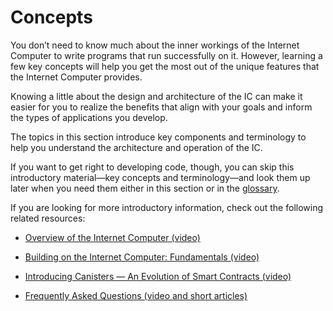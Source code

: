 # Concepts

You don’t need to know much about the inner workings of the Internet Computer to write programs that run successfully on it. However, learning a few key concepts will help you get the most out of the unique features that the Internet Computer provides.

Knowing a little about the design and architecture of the IC can make it easier for you to realize the benefits that align with your goals and inform the types of applications you develop.

The topics in this section introduce key components and terminology to help you understand the architecture and operation of the IC.

If you want to get right to developing code, though, you can skip this introductory material—key concepts and terminology—and look them up later when you need them either in this section or in the [glossary](../glossary).

If you are looking for more introductory information, check out the following related resources:

-   [Overview of the Internet Computer (video)](https://www.youtube.com/watch?v=XgsOKP224Zw)

-   [Building on the Internet Computer: Fundamentals (video)](https://www.youtube.com/watch?v=jduSMHxdYD8)

-   [Introducing Canisters — An Evolution of Smart Contracts (video)](https://www.youtube.com/watch?v=LKpGuBOXxtQ)

-   [Frequently Asked Questions (video and short articles)](https://dfinity.org/faq/)
